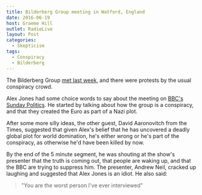 ```yaml
---
title: Bilderberg Group meeting in Watford, England
date: 2016-06-19
host: Graeme Hill
outlet: RadioLive
layout: Post
categories:
  - Skepticism
tags:
  - Conspiracy
  - Bilderberg
---
```


The Bilderberg Group [met last week](http://www.bbc.com/news/business-22806891), and there were protests by the usual conspiracy crowd.

<!-- more -->

Alex Jones had some choice words to say about the meeting on [BBC's Sunday Politics](http://www.bbc.com/news/uk-22832994). He started by talking about how the group is a conspiracy, and that they created the Euro as part of a Nazi plot.

After some more silly ideas, the other guest, David Aaronovitch from the Times, suggested that given Alex's belief that he has uncovered a deadly global plot for world domination, he's either wrong or he's part of the conspiracy, as otherwise he'd have been killed by now.

By the end of the 5 minute segment, he was shouting at the show's presenter that the truth is coming out, that people are waking up, and that the BBC are trying to suppress him. The presenter, Andrew Neil, cracked up laughing and suggested that Alex Jones is an idiot. He also said:

> "You are the worst person I've ever interviewed"
